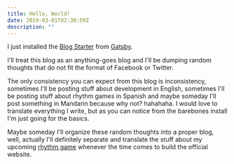 ```yaml
---
title: Hello, World!
date: 2019-03-01T02:38:59Z
description: ""
---
```


I just installed the [Blog Starter][1] from [Gatsby][2].

I'll treat this blog as an anything-goes blog and I'll be dumping random
thoughts that do not fit the format of Facebook or Twitter.

The only consistency you can expect from this blog is inconsistency,
sometimes I'll be posting stuff about development in English, sometimes I'll be
posting stuff about rhythm games in Spanish and maybe someday I'll post
something in Mandarin because why not? hahahaha. I would love to translate
everything I write, but as you can notice from the barebones install I'm just
going for the basics.

Maybe someday I'll organize these random thoughts into a proper blog, well,
actually I'll definitely separate and translate the stuff about my upcoming
[rhythm game][3] whenever the time comes to build the official website.

[1]: https://www.gatsbyjs.org/starters/gatsbyjs/gatsby-starter-blog/
[2]: https://www.gatsbyjs.org/
[3]: https://www.facebook.com/umania.amx
